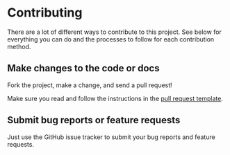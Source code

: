 # Contributing

There are a lot of different ways to contribute to this project.
See below for everything you can do and the processes to follow for each contribution method.

## Make changes to the code or docs

Fork the project, make a change, and send a pull request!

Make sure you read and follow the instructions in the [pull request template](.github/pull_request_template.md).

## Submit bug reports or feature requests

Just use the GitHub issue tracker to submit your bug reports and feature
requests.
